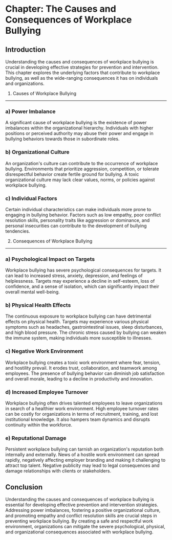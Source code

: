 Chapter: The Causes and Consequences of Workplace Bullying
==========================================================

Introduction
------------

Understanding the causes and consequences of workplace bullying is crucial in developing effective strategies for prevention and intervention. This chapter explores the underlying factors that contribute to workplace bullying, as well as the wide-ranging consequences it has on individuals and organizations.

1. Causes of Workplace Bullying
-------------------------------

### a) Power Imbalance

A significant cause of workplace bullying is the existence of power imbalances within the organizational hierarchy. Individuals with higher positions or perceived authority may abuse their power and engage in bullying behaviors towards those in subordinate roles.

### b) Organizational Culture

An organization's culture can contribute to the occurrence of workplace bullying. Environments that prioritize aggression, competition, or tolerate disrespectful behavior create fertile ground for bullying. A toxic organizational culture may lack clear values, norms, or policies against workplace bullying.

### c) Individual Factors

Certain individual characteristics can make individuals more prone to engaging in bullying behavior. Factors such as low empathy, poor conflict resolution skills, personality traits like aggression or dominance, and personal insecurities can contribute to the development of bullying tendencies.

2. Consequences of Workplace Bullying
-------------------------------------

### a) Psychological Impact on Targets

Workplace bullying has severe psychological consequences for targets. It can lead to increased stress, anxiety, depression, and feelings of helplessness. Targets may experience a decline in self-esteem, loss of confidence, and a sense of isolation, which can significantly impact their overall mental well-being.

### b) Physical Health Effects

The continuous exposure to workplace bullying can have detrimental effects on physical health. Targets may experience various physical symptoms such as headaches, gastrointestinal issues, sleep disturbances, and high blood pressure. The chronic stress caused by bullying can weaken the immune system, making individuals more susceptible to illnesses.

### c) Negative Work Environment

Workplace bullying creates a toxic work environment where fear, tension, and hostility prevail. It erodes trust, collaboration, and teamwork among employees. The presence of bullying behavior can diminish job satisfaction and overall morale, leading to a decline in productivity and innovation.

### d) Increased Employee Turnover

Workplace bullying often drives talented employees to leave organizations in search of a healthier work environment. High employee turnover rates can be costly for organizations in terms of recruitment, training, and lost institutional knowledge. It also hampers team dynamics and disrupts continuity within the workforce.

### e) Reputational Damage

Persistent workplace bullying can tarnish an organization's reputation both internally and externally. News of a hostile work environment can spread rapidly, negatively affecting employer branding and making it challenging to attract top talent. Negative publicity may lead to legal consequences and damage relationships with clients or stakeholders.

Conclusion
----------

Understanding the causes and consequences of workplace bullying is essential for developing effective prevention and intervention strategies. Addressing power imbalances, fostering a positive organizational culture, and promoting empathy and conflict resolution skills are crucial steps in preventing workplace bullying. By creating a safe and respectful work environment, organizations can mitigate the severe psychological, physical, and organizational consequences associated with workplace bullying.
